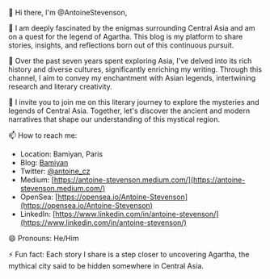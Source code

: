 👋 Hi there, I'm @AntoineStevenson,

👀 I am deeply fascinated by the enigmas surrounding Central Asia and am on a quest for the legend of Agartha. This blog is my platform to share stories, insights, and reflections born out of this continuous pursuit.

🌱 Over the past seven years spent exploring Asia, I've delved into its rich history and diverse cultures, significantly enriching my writing. Through this channel, I aim to convey my enchantment with Asian legends, intertwining research and literary creativity.

💞️ I invite you to join me on this literary journey to explore the mysteries and legends of Central Asia. Together, let's discover the ancient and modern narratives that shape our understanding of this mystical region.

📫 How to reach me:
- Location: Bamiyan, Paris
- Blog: [Bamiyan](https://www.bamiyan.io/)
- Twitter: [@antoine_cz](https://twitter.com/antoine_cz)
- Medium: [https://antoine-stevenson.medium.com/](https://antoine-stevenson.medium.com/)
- OpenSea: [https://opensea.io/Antoine-Stevenson](https://opensea.io/Antoine-Stevenson)
- LinkedIn: [https://www.linkedin.com/in/antoine-stevenson/](https://www.linkedin.com/in/antoine-stevenson/)

😄 Pronouns: He/Him

⚡ Fun fact: Each story I share is a step closer to uncovering Agartha, the mythical city said to be hidden somewhere in Central Asia.

<!---
AntoineStevenson/AntoineStevenson is a ✨ special ✨ repository because its `README.md` (this file) appears on my GitHub profile.
You can click the Preview link to take a look at your changes.
--->
